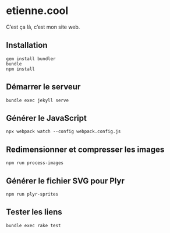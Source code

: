 # etienne.cool

C’est ça là, c’est mon site web.

## Installation

```
gem install bundler
bundle
npm install
```

## Démarrer le serveur

```
bundle exec jekyll serve
```

## Générer le JavaScript

```
npx webpack watch --config webpack.config.js
```

## Redimensionner et compresser les images

```
npm run process-images
```

## Générer le fichier SVG pour Plyr

```
npm run plyr-sprites
```

## Tester les liens

```
bundle exec rake test
```
